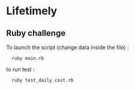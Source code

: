 # Lifetimely

## Ruby challenge

To launch the script (change data inside the file) :
```
  ruby main.rb
```
to run test : 
```
  ruby test_daily_cost.rb
```
